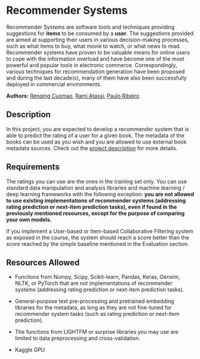 # Recommender Systems

Recommender Systems are software tools and techniques providing suggestions for **items** to be consumed by a **user**.
The suggestions provided are aimed at supporting their users in various decision-making processes, such as what items to
buy, what movie to watch, or what news to read. Recommender systems have proven to be valuable means for online users to
cope with the information overload and have become one of the most powerful and popular tools in electronic commerce.
Correspondingly, various techniques for recommendation generation have been proposed and during the last decade(s), many
of them have also been successfully deployed in commercial environments.

**Authors:** [Renqing Cuomao](mailto:renqing.cuomao@epfl.ch), [Rami Atassi](mailto:rami.atassi@epfl.ch), 
[Paulo Ribeiro](mailto:paulo.ribeirodecarvalho@epfl.ch)

## Description

In this project, you are expected to develop a recommender system that is able to predict the rating of a user for a
given book. The metadata of the books can be used as you wish and you are allowed to use external book metadata sources.
Check out the [project description](https://docs.google.com/document/d/1gHoGLcWpGv2QOMUo2tudYxAGyn4quy4upHLJhiozH4Q) for
more details.

## Requirements

The ratings you can use are the ones in the training set only. You can use standard data manipulation and analysis 
libraries and machine learning / deep learning frameworks with the following exception: **you are not allowed to use 
existing implementations of recommender systems (addressing rating prediction or next-item prediction tasks), even if 
found in the previously mentioned resources, except for the purpose of comparing your own models.**

If you implement a User-based or Item-based Collaborative Filtering system as exposed in the course, the system should 
reach a score better than the score reached by the simple baseline mentioned in the Evaluation section.

## Resources Allowed

- Functions from Numpy, Scipy, Scikit-learn, Pandas, Keras, Gensim, NLTK, or PyTorch that are not implementations of 
recommender systems (addressing rating prediction or next-item prediction tasks).


- General-purpose text pre-processing and pretrained embedding libraries for the metadata, as long as they are not 
fine-tuned for recommender system tasks (such as rating prediction or next-item prediction).


- The functions from LIGHTFM or surprise libraries you may use are limited to data preprocessing and cross-validation.


- Kaggle GPU